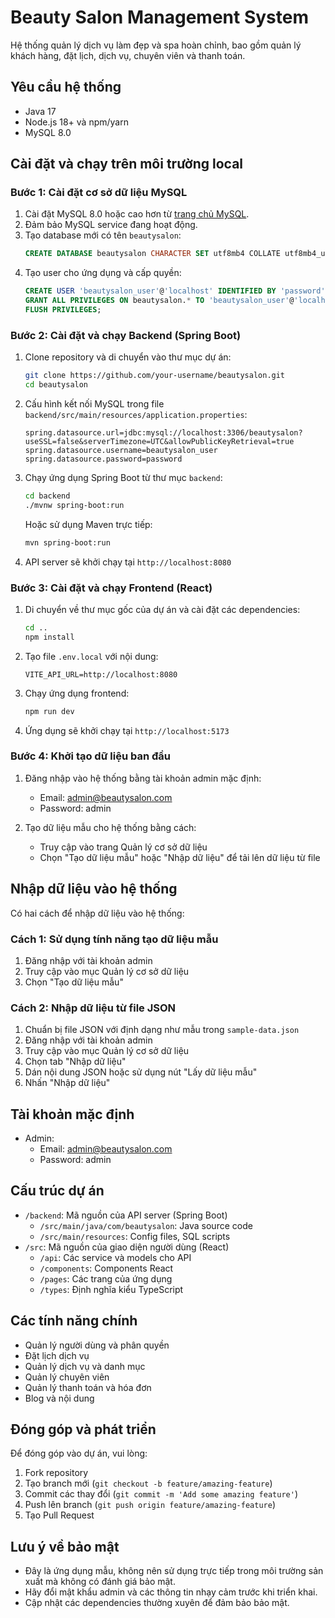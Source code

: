 
# Beauty Salon Management System

Hệ thống quản lý dịch vụ làm đẹp và spa hoàn chỉnh, bao gồm quản lý khách hàng, đặt lịch, dịch vụ, chuyên viên và thanh toán.

## Yêu cầu hệ thống

- Java 17
- Node.js 18+ và npm/yarn
- MySQL 8.0

## Cài đặt và chạy trên môi trường local

### Bước 1: Cài đặt cơ sở dữ liệu MySQL

1. Cài đặt MySQL 8.0 hoặc cao hơn từ [trang chủ MySQL](https://dev.mysql.com/downloads/installer/).
2. Đảm bảo MySQL service đang hoạt động.
3. Tạo database mới có tên `beautysalon`:
   ```sql
   CREATE DATABASE beautysalon CHARACTER SET utf8mb4 COLLATE utf8mb4_unicode_ci;
   ```
4. Tạo user cho ứng dụng và cấp quyền:
   ```sql
   CREATE USER 'beautysalon_user'@'localhost' IDENTIFIED BY 'password';
   GRANT ALL PRIVILEGES ON beautysalon.* TO 'beautysalon_user'@'localhost';
   FLUSH PRIVILEGES;
   ```

### Bước 2: Cài đặt và chạy Backend (Spring Boot)

1. Clone repository và di chuyển vào thư mục dự án:
   ```bash
   git clone https://github.com/your-username/beautysalon.git
   cd beautysalon
   ```

2. Cấu hình kết nối MySQL trong file `backend/src/main/resources/application.properties`:
   ```properties
   spring.datasource.url=jdbc:mysql://localhost:3306/beautysalon?useSSL=false&serverTimezone=UTC&allowPublicKeyRetrieval=true
   spring.datasource.username=beautysalon_user
   spring.datasource.password=password
   ```

3. Chạy ứng dụng Spring Boot từ thư mục `backend`:
   ```bash
   cd backend
   ./mvnw spring-boot:run
   ```
   Hoặc sử dụng Maven trực tiếp:
   ```bash
   mvn spring-boot:run
   ```

4. API server sẽ khởi chạy tại `http://localhost:8080`

### Bước 3: Cài đặt và chạy Frontend (React)

1. Di chuyển về thư mục gốc của dự án và cài đặt các dependencies:
   ```bash
   cd ..
   npm install
   ```

2. Tạo file `.env.local` với nội dung:
   ```
   VITE_API_URL=http://localhost:8080
   ```

3. Chạy ứng dụng frontend:
   ```bash
   npm run dev
   ```

4. Ứng dụng sẽ khởi chạy tại `http://localhost:5173`

### Bước 4: Khởi tạo dữ liệu ban đầu

1. Đăng nhập vào hệ thống bằng tài khoản admin mặc định:
   - Email: admin@beautysalon.com
   - Password: admin

2. Tạo dữ liệu mẫu cho hệ thống bằng cách:
   - Truy cập vào trang Quản lý cơ sở dữ liệu
   - Chọn "Tạo dữ liệu mẫu" hoặc "Nhập dữ liệu" để tải lên dữ liệu từ file

## Nhập dữ liệu vào hệ thống

Có hai cách để nhập dữ liệu vào hệ thống:

### Cách 1: Sử dụng tính năng tạo dữ liệu mẫu

1. Đăng nhập với tài khoản admin
2. Truy cập vào mục Quản lý cơ sở dữ liệu
3. Chọn "Tạo dữ liệu mẫu"

### Cách 2: Nhập dữ liệu từ file JSON

1. Chuẩn bị file JSON với định dạng như mẫu trong `sample-data.json` 
2. Đăng nhập với tài khoản admin
3. Truy cập vào mục Quản lý cơ sở dữ liệu
4. Chọn tab "Nhập dữ liệu"
5. Dán nội dung JSON hoặc sử dụng nút "Lấy dữ liệu mẫu"
6. Nhấn "Nhập dữ liệu"

## Tài khoản mặc định

- Admin:
  - Email: admin@beautysalon.com
  - Password: admin

## Cấu trúc dự án

- `/backend`: Mã nguồn của API server (Spring Boot)
  - `/src/main/java/com/beautysalon`: Java source code
  - `/src/main/resources`: Config files, SQL scripts
- `/src`: Mã nguồn của giao diện người dùng (React)
  - `/api`: Các service và models cho API
  - `/components`: Components React
  - `/pages`: Các trang của ứng dụng
  - `/types`: Định nghĩa kiểu TypeScript

## Các tính năng chính

- Quản lý người dùng và phân quyền
- Đặt lịch dịch vụ
- Quản lý dịch vụ và danh mục
- Quản lý chuyên viên
- Quản lý thanh toán và hóa đơn
- Blog và nội dung

## Đóng góp và phát triển

Để đóng góp vào dự án, vui lòng:

1. Fork repository
2. Tạo branch mới (`git checkout -b feature/amazing-feature`)
3. Commit các thay đổi (`git commit -m 'Add some amazing feature'`)
4. Push lên branch (`git push origin feature/amazing-feature`)
5. Tạo Pull Request

## Lưu ý về bảo mật

- Đây là ứng dụng mẫu, không nên sử dụng trực tiếp trong môi trường sản xuất mà không có đánh giá bảo mật.
- Hãy đổi mật khẩu admin và các thông tin nhạy cảm trước khi triển khai.
- Cập nhật các dependencies thường xuyên để đảm bảo bảo mật.

